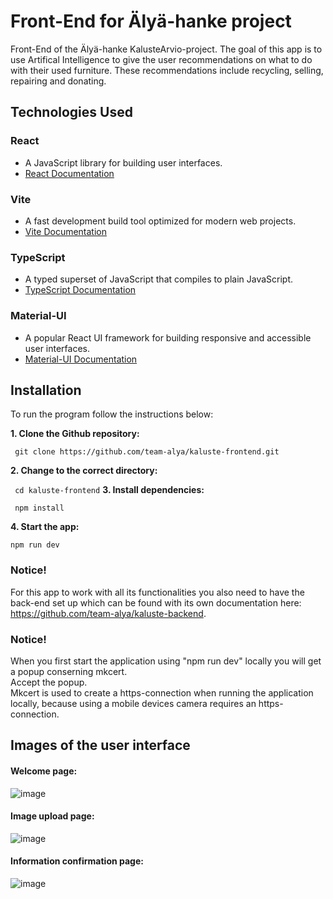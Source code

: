 # Front-End for Älyä-hanke project

Front-End of the Älyä-hanke KalusteArvio-project. The goal of this app is to use Artifical Intelligence to give the user recommendations on what to do with their used furniture. These recommendations include recycling, selling, repairing and donating.

## Technologies Used

### React

- A JavaScript library for building user interfaces.
- [React Documentation](https://react.dev/)

### Vite

- A fast development build tool optimized for modern web projects.
- [Vite Documentation](https://vite.dev/)

### TypeScript

- A typed superset of JavaScript that compiles to plain JavaScript.
- [TypeScript Documentation](https://www.typescriptlang.org/docs/)

### Material-UI

- A popular React UI framework for building responsive and accessible user interfaces.
- [Material-UI Documentation](https://mui.com/material-ui/)

## Installation

To run the program follow the instructions below:

**1. Clone the Github repository:**

` git clone https://github.com/team-alya/kaluste-frontend.git`

**2. Change to the correct directory:**

` cd kaluste-frontend`
**3. Install dependencies:**

` npm install`

**4. Start the app:**

`npm run dev`

### Notice!

For this app to work with all its functionalities you also need to have the back-end set up which can be found with its own documentation here: https://github.com/team-alya/kaluste-backend.

### Notice!

When you first start the application using "npm run dev" locally you will get a popup conserning mkcert.
<br>
Accept the popup.
<br>
Mkcert is used to create a https-connection when running the application locally, because using a mobile devices camera requires an https-connection.

## Images of the user interface

#### Welcome page:

![image](https://github.com/user-attachments/assets/a0fb099a-a229-4515-8203-b3682c99cf03)

#### Image upload page:

![image](https://github.com/user-attachments/assets/5141177c-e5f3-49eb-8e04-ef476624e90b)

#### Information confirmation page:

![image](https://github.com/user-attachments/assets/7f6d7b32-837c-45bf-a1d5-311f48bb2098)
